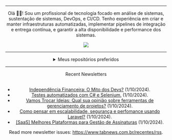 <div align="center">
<hr>
<p>Olá 👋🏾! Sou um profissional de tecnologia focado em análise de sistemas, sustentação de sistemas, DevOps, e CI/CD. Tenho experiência em criar e manter infraestruturas automatizadas, implementar pipelines de integração e entrega contínua, e garantir a alta disponibilidade e performance dos sistemas.</p>
  <img src="https://media.giphy.com/media/yAGIvCiwPJn5C/giphy.gif">
<hr>
  <details>
  <summary>Meus repositórios preferidos</summary>
  <br />
  Alguns dos meus melhores repositórios:
  <br />
<br />
  <ul><li><a href=https://github.com/KubeNerd/aluratube target="_blank" rel="noopener noreferrer">KubeNerd/aluratube</a> (<b>0</b> ✨ and <b>0</b> 🍴): Aluratube - Desenvolvido durante a imersão React da Alura no final de 2022</li><li><a href=https://github.com/KubeNerd/nlw-ia target="_blank" rel="noopener noreferrer">KubeNerd/nlw-ia</a> (<b>0</b> ✨ and <b>0</b> 🍴): Projeto desenvolvido durante a NLW IA - Usando a API da OPENAI</li><li><a href=https://github.com/KubeNerd/nlw-journey-ia target="_blank" rel="noopener noreferrer">KubeNerd/nlw-journey-ia</a> (<b>0</b> ✨ and <b>0</b> 🍴): NLW IA - Agent de viagens usando python + langchain + GPT</li>
<li>More coming soon :).</li>
</ul>
  </details>
  <hr/>
    <summary>Recent Newsletters</summary>
  <br />
  <ul>
    <li><a href=https://www.tabnews.com.br/Dheph/independencia-financeira-o-mito-dos-devs target="_blank" rel="noopener noreferrer">Independência Financeira: O Mito dos Devs?</a> (1/10/2024).</li><li><a href=https://www.tabnews.com.br/xAdrianoNatividadex/testes-automatizados-com-c-e-selenium target="_blank" rel="noopener noreferrer">Testes automatizados com C# e Selenium.</a> (1/10/2024).</li><li><a href=https://www.tabnews.com.br/FelipeCaue/vamos-trocar-ideias-qual-sua-opiniao-sobre-ferramentas-de-gerenciamento-de-projetos target="_blank" rel="noopener noreferrer">Vamos Trocar Ideias: Qual sua opinião sobre ferramentas de gerenciamento de projetos?</a> (1/10/2024).</li><li><a href=https://www.tabnews.com.br/micaelSantiago/como-pensar-em-escalabilidade-seguranca-e-perfomance-usando-laravel target="_blank" rel="noopener noreferrer">Como pensar em escalabilidade, segurança e perfomance usando Laravel?</a> (1/10/2024).</li><li><a href=https://www.tabnews.com.br/rochaguilherme/saas-melhores-plataformas-para-gestao-de-assinaturas target="_blank" rel="noopener noreferrer">[SaaS] Melhores Plataformas para Gestão de Assinaturas</a> (1/10/2024).</li>
  </ul>
<p>Read more newsletter issues: <a href="https://www.tabnews.com.br/recentes/rss">https://www.tabnews.com.br/recentes/rss</a>.</p>
  </details>
